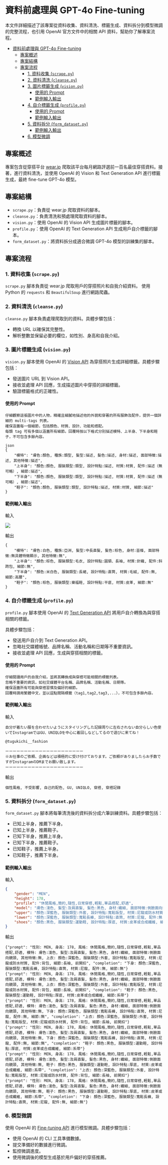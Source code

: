 # 資料前處理與 GPT-4o Fine-tuning

本文件詳細描述了該專案從資料收集、資料清洗、標籤生成、資料拆分到模型微調的完整流程，也引用 OpenAI 官方文件中的相關 API 資料，幫助你了解專案流程。

- [資料前處理與 GPT-4o Fine-tuning](#資料前處理與-gpt-4o-fine-tuning)
  - [專案概述](#專案概述)
  - [專案結構](#專案結構)
  - [專案流程](#專案流程)
    - [1. 資料收集 (`scrape.py`)](#1-資料收集-scrapepy)
    - [2. 資料清洗 (`cleanse.py`)](#2-資料清洗-cleansepy)
    - [3. 圖片標籤生成 (`vision.py`)](#3-圖片標籤生成-visionpy)
      - [使用的 Prompt](#使用的-prompt)
      - [範例輸入輸出](#範例輸入輸出)
    - [4. 自介標籤生成 (`profile.py`)](#4-自介標籤生成-profilepy)
      - [使用的 Prompt](#使用的-prompt-1)
      - [範例輸入輸出](#範例輸入輸出-1)
    - [5. 資料拆分 (`form_dataset.py`)](#5-資料拆分-form_datasetpy)
      - [範例輸入輸出](#範例輸入輸出-2)
    - [6. 模型微調](#6-模型微調)

## 專案概述

專案包含從穿搭平台 [wear.jp](https://wear.jp/) 爬取該平台每月網路評選前一百名最佳穿搭資料。接著，進行資料清洗，並使用 OpenAI 的 Vision 和 Text Generation API 進行標籤生成，最終 fine-tune GPT-4o 模型。

## 專案結構

- `scrape.py`：負責從 wear.jp 爬取資料的腳本。
- `cleanse.py`：負責清洗和預處理爬取資料的腳本。
- `vision.py`：使用 OpenAI 的 Vision API 生成圖片標籤的腳本。
- `profile.py`：使用 OpenAI 的 Text Generation API 生成用戶自介標籤的腳本。
- `form_dataset.py`：將資料拆分成適合微調 GPT-4o 模型的訓練集的腳本。

## 專案流程

### 1. 資料收集 (`scrape.py`)

`scrape.py` 腳本負責從 wear.jp 爬取用戶的穿搭照片和自我介紹資料。
使用 Python 的 `requests` 和 `BeautifulSoup` 進行網路爬蟲。

### 2. 資料清洗 (`cleanse.py`)

`cleanse.py` 腳本負責處理爬取到的資料。具體步驟包括：
- 轉換 URL 以確保其完整性。
- 解析整數並保留必要的欄位，如性別、身高和自我介紹。

### 3. 圖片標籤生成 (`vision.py`)

`vision.py` 腳本使用 OpenAI 的 [Vision API](https://platform.openai.com/docs/guides/vision) 為穿搭照片生成詳細標籤。具體步驟包括：
- 發送圖片 URL 到 Vision API。
- 接收並處理 API 回應，生成描述圖片中穿搭的詳細標籤。
- 驗證標籤格式的正確性。

#### 使用的 Prompt

```
仔細觀察這張圖片中的人物，精確且細膩地描述他的外貌和穿著的所有服飾及配件，提供一個詳細的 multi-tags 列表。
確保涵蓋每一個細節，包括顏色、材質、設計、功能和搭配。
每類 tag 可有多個以涵蓋所有細節。回覆時按以下格式分別描述模特、上半身、下半身和鞋子，不可包含多餘內容。
    
json
{
    "模特": "膚色:顏色, 種族:類型, 髮型:描述, 髮色:描述, 身材:描述, 面部特徵:描述, 其他特徵:描述",
    "上半身": "顏色:顏色, 服裝類型:類型, 設計特點:描述, 材質:材質, 配件:描述（無可略）, 細節:描述",
    "下半身": "顏色:顏色, 服裝類型:類型, 設計特點:描述, 材質:材質, 配件:描述（無可略）, 細節:描述",
    "鞋子": "顏色:顏色, 服裝類型:類型, 設計特點:描述, 材質:材質, 細節:描述"
}
```

#### 範例輸入輸出

輸入

![](http://cdn.wimg.jp/coordinate/z7v8tq/20210102132908455/20210102132908455_276.jpg)

輸出

```
{
    "模特": "膚色:白色, 種族:亞洲, 髮型:中長直髮, 髮色:棕色, 身材:苗條, 面部特徵:無具體特徵顯示, 其他特徵:無",
    "上半身": "顏色:棕色, 服裝類型:毛衣, 設計特點:圓領、長袖, 材質:針織, 配件:斜跨包, 細節:無",
    "下半身": "顏色:米白色, 服裝類型:長裙, 設計特點:直筒, 材質:毛絨, 配件:無, 細節:高腰",
    "鞋子": "顏色:棕色, 服裝類型:樂福鞋, 設計特點:平底, 材質:皮革, 細節:無"
}
```

### 4. 自介標籤生成 (`profile.py`)

`profile.py` 腳本使用 OpenAI 的 [Text Generation API](https://platform.openai.com/docs/guides/text-generation/chat-completions-api) 將用戶自介轉換為與穿搭相關的標籤。


具體步驟包括：
- 發送用戶自介到 Text Generation API。
- 忽略社交媒體帳號、品牌名稱、活動名稱和日期等不重要資訊。
- 接收並處理 API 回應，生成與穿搭相關的標籤。


#### 使用的 Prompt

```
仔細閱讀用戶的自我介紹，並將其轉換成與穿搭可能相關的標籤列表。
忽略不重要的資訊，如社交媒體平台名稱、品牌名稱、活動名稱、日期等。
確保涵蓋所有可能與穿搭習慣及偏好的細節。
回覆時請用繁體中文，並以逗點間隔標籤（tag1,tag2,tag3,...），不可包含多餘內容。
```

#### 範例輸入輸出

輸入

```
自分が着たい服を合わせたいようにスタイリングした記録周りに左右されない自分らしい色使いでInstagramではGU、UNIQLOを中心に着回しなどしてるので遊びに来てね！

@tugukichi__fashion

ーーーーーーーーーーーーーーーーーーーーー
※お仕事のご依頼、企画などは積極的に受け付けております。ご依頼がありましたらお手数ですがInstagramのDMまでお願い致します。
ーーーーーーーーーーーーーーーーーーーーー
```

輸出

```
個性風格, 不受影響, 自己的配色, GU, UNIQLO, 穿搭, 穿搭記錄
```

### 5. 資料拆分 (`form_dataset.py`)

`form_dataset.py` 腳本將每筆清洗後的資料拆分成六筆訓練資料。具體步驟包括：
- 已知上半身，推薦下半身。
- 已知上半身，推薦鞋子。
- 已知下半身，推薦上半身。
- 已知下半身，推薦鞋子。
- 已知鞋子，推薦上半身。
- 已知鞋子，推薦下半身。

#### 範例輸入輸出

輸入

```json
{
    "gender": "MEN",
    "height": 178,
    "profile": "休閒風格,簡約,隨性,日常穿搭,輕鬆,單品搭配,舒適",
    "model": "膚色:淺色, 髮型:及肩直髮, 髮色:黑色, 身材:纖細, 面部特徵:側臉面向鏡頭, 其他特徵:無",
    "upper": "顏色:深藍色, 服裝類型:外套, 設計特點:寬鬆版型, 材質:尼龍或防水材質, 配件:背包, 細節:長袖, 前開扣",
    "lower": "顏色:深藍色, 服裝類型:寬鬆長褲, 設計特點:直筒, 材質:尼龍, 配件:無, 細節:無",
    "shoes": "顏色:黑色, 服裝類型:運動鞋, 設計特點:厚底, 材質:皮革或合成纖維, 細節:系帶"
}
```

輸出

```
{"prompt": "性別: MEN, 身高: 178, 風格: 休閒風格,簡約,隨性,日常穿搭,輕鬆,單品搭配,舒適, 模特: 膚色:淺色, 髮型:及肩直髮, 髮色:黑色, 身材:纖細, 面部特徵:側臉面向鏡頭, 其他特徵:無, 上衣: 顏色:深藍色, 服裝類型:外套, 設計特點:寬鬆版型, 材質:尼龍或防水材質, 配件:背包, 細節:長袖, 前開扣", "completion": "下身: 顏色:深藍色, 服裝類型:寬鬆長褲, 設計特點:直筒, 材質:尼龍, 配件:無, 細節:無"}
{"prompt": "性別: MEN, 身高: 178, 風格: 休閒風格,簡約,隨性,日常穿搭,輕鬆,單品搭配,舒適, 模特: 膚色:淺色, 髮型:及肩直髮, 髮色:黑色, 身材:纖細, 面部特徵:側臉面向鏡頭, 其他特徵:無, 上衣: 顏色:深藍色, 服裝類型:外套, 設計特點:寬鬆版型, 材質:尼龍或防水材質, 配件:背包, 細節:長袖, 前開扣", "completion": "鞋子: 顏色:黑色, 服裝類型:運動鞋, 設計特點:厚底, 材質:皮革或合成纖維, 細節:系帶"}
{"prompt": "性別: MEN, 身高: 178, 風格: 休閒風格,簡約,隨性,日常穿搭,輕鬆,單品搭配,舒適, 模特: 膚色:淺色, 髮型:及肩直髮, 髮色:黑色, 身材:纖細, 面部特徵:側臉面向鏡頭, 其他特徵:無, 下身: 顏色:深藍色, 服裝類型:寬鬆長褲, 設計特點:直筒, 材質:尼龍, 配件:無, 細節:無", "completion": "上衣: 顏色:深藍色, 服裝類型:外套, 設計特點:寬鬆版型, 材質:尼龍或防水材質, 配件:背包, 細節:長袖, 前開扣"}
{"prompt": "性別: MEN, 身高: 178, 風格: 休閒風格,簡約,隨性,日常穿搭,輕鬆,單品搭配,舒適, 模特: 膚色:淺色, 髮型:及肩直髮, 髮色:黑色, 身材:纖細, 面部特徵:側臉面向鏡頭, 其他特徵:無, 下身: 顏色:深藍色, 服裝類型:寬鬆長褲, 設計特點:直筒, 材質:尼龍, 配件:無, 細節:無", "completion": "鞋子: 顏色:黑色, 服裝類型:運動鞋, 設計特點:厚底, 材質:皮革或合成纖維, 細節:系帶"}
{"prompt": "性別: MEN, 身高: 178, 風格: 休閒風格,簡約,隨性,日常穿搭,輕鬆,單品搭配,舒適, 模特: 膚色:淺色, 髮型:及肩直髮, 髮色:黑色, 身材:纖細, 面部特徵:側臉面向鏡頭, 其他特徵:無, 鞋子: 顏色:黑色, 服裝類型:運動鞋, 設計特點:厚底, 材質:皮革或合成纖維, 細節:系帶", "completion": "上衣: 顏色:深藍色, 服裝類型:外套, 設計特點:寬鬆版型, 材質:尼龍或防水材質, 配件:背包, 細節:長袖, 前開扣"}
{"prompt": "性別: MEN, 身高: 178, 風格: 休閒風格,簡約,隨性,日常穿搭,輕鬆,單品搭配,舒適, 模特: 膚色:淺色, 髮型:及肩直髮, 髮色:黑色, 身材:纖細, 面部特徵:側臉面向鏡頭, 其他特徵:無, 鞋子: 顏色:黑色, 服裝類型:運動鞋, 設計特點:厚底, 材質:皮革或合成纖維, 細節:系帶", "completion": "下身: 顏色:深藍色, 服裝類型:寬鬆長褲, 設計特點:直筒, 材質:尼龍, 配件:無, 細節:無"}
```

### 6. 模型微調

使用 OpenAI 的 [Fine-tuning API](https://platform.openai.com/docs/guides/fine-tuning) 進行模型微調。具體步驟包括：
- 使用 OpenAI 的 CLI 工具準備數據。
- 提交準備好的數據進行微調。
- 監控微調進度。
- 使用微調後的模型生成基於用戶偏好的穿搭推薦。

